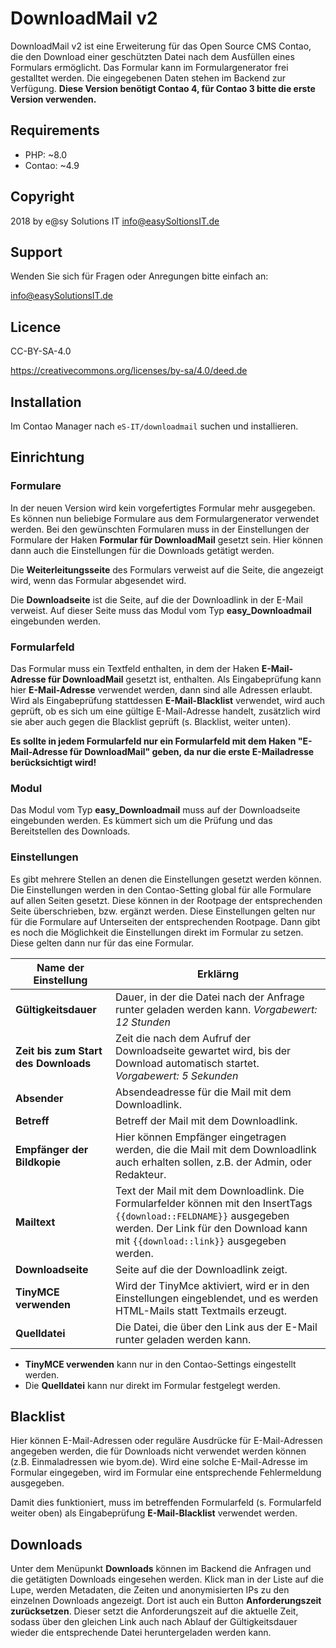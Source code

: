 # DownloadMail v2

DownloadMail v2 ist eine Erweiterung für das Open Source CMS Contao, die den Download einer geschützten Datei nach dem
Ausfüllen eines Formulars ermöglicht. Das Formular kann im Formulargenerator frei gestalltet werden. Die eingegebenen
Daten stehen im Backend zur Verfügung. __Diese Version benötigt Contao 4, für Contao 3 bitte die erste Version verwenden.__


## Requirements

- PHP: ~8.0
- Contao: ~4.9


## Copyright

2018 by e@sy Solutions IT <info@easySoltionsIT.de>


## Support

Wenden Sie sich für Fragen oder Anregungen bitte einfach an:

info@easySolutionsIT.de


## Licence

CC-BY-SA-4.0

https://creativecommons.org/licenses/by-sa/4.0/deed.de


## Installation

Im Contao Manager nach `eS-IT/downloadmail` suchen und installieren.


## Einrichtung

### Formulare

In der neuen Version wird kein vorgefertigtes Formular mehr ausgegeben. Es können nun beliebige Formulare aus dem
Formulargenerator verwendet werden. Bei den gewünschten Formularen muss in der Einstellungen der Formulare der Haken
__Formular für DownloadMail__ gesetzt sein. Hier können dann auch die Einstellungen für die Downloads getätigt werden.

Die __Weiterleitungsseite__ des Formulars verweist auf die Seite, die angezeigt wird, wenn das Formular abgesendet
wird.

Die __Downloadseite__ ist die Seite, auf die der Downloadlink in der E-Mail verweist. Auf dieser Seite muss das Modul
vom Typ __easy_Downloadmail__ eingebunden werden.

### Formularfeld

Das Formular muss ein Textfeld enthalten, in dem der Haken __E-Mail-Adresse für DownloadMail__ gesetzt ist,
enthalten. Als Eingabeprüfung kann hier __E-Mail-Adresse__ verwendet werden, dann sind alle Adressen erlaubt. Wird
als Eingabeprüfung stattdessen __E-Mail-Blacklist__ verwendet, wird auch geprüft, ob es sich um eine gültige
E-Mail-Adresse handelt, zusätzlich wird sie aber auch gegen die Blacklist geprüft (s. Blacklist, weiter unten).

__Es sollte in jedem Formularfeld nur ein Formularfeld mit dem Haken "E-Mail-Adresse für DownloadMail" geben,
da nur die erste E-Mailadresse berücksichtigt wird!__

### Modul

Das Modul vom Typ __easy_Downloadmail__ muss auf der Downloadseite eingebunden werden. Es kümmert sich um die Prüfung
und das Bereitstellen des Downloads.

### Einstellungen

Es gibt mehrere Stellen an denen die Einstellungen gesetzt werden können. Die Einstellungen werden in den
Contao-Setting global für alle Formulare auf allen Seiten gesetzt. Diese können in der Rootpage der entsprechenden
Seite überschrieben, bzw. ergänzt werden. Diese Einstellungen gelten nur für die Formulare auf Unterseiten der
entsprechenden Rootpage. Dann gibt es noch die Möglichkeit die Einstellungen direkt im Formular zu setzen. Diese
gelten dann nur für das eine Formular.

| Name der Einstellung | Erklärng |
| -------------------- | -------- |
| __Gültigkeitsdauer__ | Dauer, in der die Datei nach der Anfrage runter geladen werden kann. _Vorgabewert: 12 Stunden_ |
| __Zeit bis zum Start des Downloads__ | Zeit die nach dem Aufruf der Downloadseite gewartet wird, bis der Download automatisch startet. _Vorgabewert: 5 Sekunden_ |
| __Absender__ | Absendeadresse für die Mail mit dem Downloadlink. |
| __Betreff__ | Betreff der Mail mit dem Downloadlink. |
| __Empfänger der Bildkopie__ | Hier können Empfänger eingetragen werden, die die Mail mit dem Downloadlink auch erhalten sollen, z.B. der Admin, oder Redakteur. |
| __Mailtext__ | Text der Mail mit dem Downloadlink. Die Formularfelder können mit den InsertTags `{{download::FELDNAME}}` ausgegeben werden. Der Link für den Download kann mit `{{download::link}}` ausgegeben werden. |
| __Downloadseite__ | Seite auf die der Downloadlink zeigt. |
| __TinyMCE verwenden__ | Wird der TinyMce aktiviert, wird er in den Einstellungen eingeblendet, und es werden HTML-Mails statt Textmails erzeugt. |
| __Quelldatei__ | Die Datei, die über den Link aus der E-Mail runter geladen werden kann. |

- __TinyMCE verwenden__ kann nur in den Contao-Settings eingestellt werden.
- Die __Quelldatei__ kann nur direkt im Formular festgelegt werden.


## Blacklist

Hier können E-Mail-Adressen oder reguläre Ausdrücke für E-Mail-Adressen angegeben werden, die für Downloads nicht
verwendet werden können (z.B. Einmaladressen wie byom.de). Wird eine solche E-Mail-Adresse im Formular eingegeben, wird
im Formular eine entsprechende Fehlermeldung ausgegeben.

Damit dies funktioniert, muss im betreffenden Formularfeld (s. Formularfeld weiter oben) als Eingabeprüfung
__E-Mail-Blacklist__ verwendet werden.


## Downloads

Unter dem Menüpunkt __Downloads__ können im Backend die Anfragen und die getätigten Downloads eingesehen werden. Klick
man in der Liste auf die Lupe, werden Metadaten, die Zeiten und anonymisierten IPs zu den einzelnen Downloads angezeigt.
Dort ist auch ein Button __Anforderungszeit zurücksetzen__. Dieser setzt die Anforderungszeit auf die aktuelle Zeit,
sodass über den gleichen Link auch nach Ablauf der Gültigkeitsdauer wieder die entsprechende Datei heruntergeladen
werden kann.
